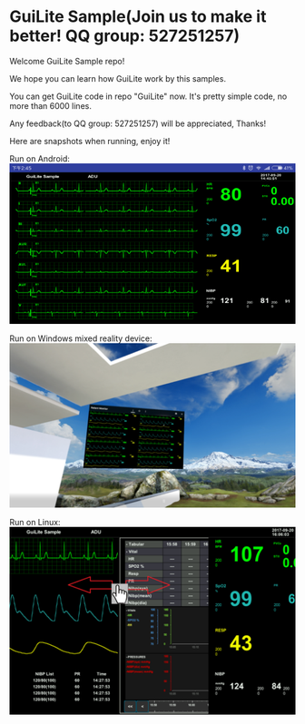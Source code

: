 # GuiLite Sample(Join us to make it better! QQ group: 527251257)
Welcome GuiLite Sample repo!

We hope you can learn how GuiLite work by this samples.

You can get GuiLite code in repo "GuiLite" now. It's pretty simple code, no more than 6000 lines.

Any feedback(to QQ group: 527251257) will be appreciated, Thanks!

Here are snapshots when running, enjoy it!

Run on Android:![preview Android](preview-Android.png)

Run on Windows mixed reality device:![preview Win MR](preview-WinMixedReality.png)

Run on Linux:![preview Linux](preview-Linux.png)

